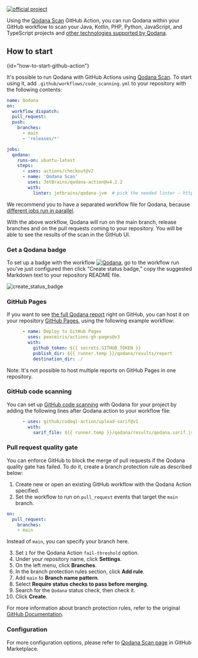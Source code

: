 [//]: # (title: Qodana GitHub Action)

[![official project](https://jb.gg/badges/official-flat-square.svg)](https://confluence.jetbrains.com/display/ALL/JetBrains+on+GitHub)

Using the [Qodana Scan](https://github.com/marketplace/actions/qodana-scan) GitHub Action, you can run Qodana within 
your GitHub workflow to scan your Java, Kotlin, PHP, Python, JavaScript, and TypeScript projects and 
[other technologies supported by Qodana](https://www.jetbrains.com/help/qodana/supported-technologies.html).

## How to start
{id="how-to-start-github-action"}

It's possible to run Qodana with GitHub Actions using [Qodana Scan](https://github.com/marketplace/actions/qodana-scan). To start using it, add `.github/workflows/code_scanning.yml` to your repository with the following contents:

```yaml
name: Qodana
on:
  workflow_dispatch:
  pull_request:
  push:
    branches:
      - main
      - 'releases/*'

jobs:
  qodana:
    runs-on: ubuntu-latest
    steps:
      - uses: actions/checkout@v2
      - name: 'Qodana Scan'
        uses: JetBrains/qodana-action@v4.2.2
        with:
          linter: jetbrains/qodana-jvm  # pick the needed linter – https://www.jetbrains.com/help/qodana/docker-images.html
```
We recommend you to have a separated workflow file for Qodana, because [different jobs run in parallel](https://help.github.com/en/actions/getting-started-with-github-actions/core-concepts-for-github-actions#job). 


With the above workflow, Qodana will run on the main branch, release branches and on the pull requests coming to your repository.
You will be able to see the results of the scan in the GitHub UI.

### Get a Qodana badge

To set up a badge with the workflow [![Qodana](https://github.com/JetBrains/qodana-action/actions/workflows/code_scanning.yml/badge.svg)](https://github.com/JetBrains/qodana-action/actions/workflows/code_scanning.yml), go to the workflow run you've just configured then click "Create status badge," copy the suggested Markdown text to your repository README file.

![create_status_badge](https://user-images.githubusercontent.com/13538286/148529278-5d585f1d-adc4-4b22-9a20-769901566924.png)


### GitHub Pages

If you want to see [the full Qodana report](https://www.jetbrains.com/help/qodana/html-report.html) right on GitHub, you can host it on your repository [GitHub Pages](https://docs.github.com/en/pages), using the following example workflow:
```yaml
      - name: Deploy to GitHub Pages
        uses: peaceiris/actions-gh-pages@v3
        with:
          github_token: ${{ secrets.GITHUB_TOKEN }}
          publish_dir: ${{ runner.temp }}/qodana/results/report
          destination_dir: ./
```
Note: It's not possible to host multiple reports on GitHub Pages in one repository.


### GitHub code scanning

You can set up [GitHub code scanning](https://docs.github.com/en/code-security/code-scanning/automatically-scanning-your-code-for-vulnerabilities-and-errors/about-code-scanning) with Qodana for your project by adding the following lines after Qodana action to your workflow file:
```yaml
      - uses: github/codeql-action/upload-sarif@v1
        with:
          sarif_file: ${{ runner.temp }}/qodana/results/qodana.sarif.json
```

### Pull request quality gate

You can enforce GitHub to block the merge of pull requests if the Qodana quality gate has failed. To do it, create a 
branch protection rule as described below:

1. Create new or open an existing GitHub workflow with the Qodana Action specified.
2. Set the workflow to run on `pull_request` events that target the `main` branch.
```yaml
on:
  pull_request:
    branches:
    - main
```

Instead of `main`, you can specify your branch here. 

3. Set `1` for the Qodana Action `fail-threshold` option.
4. Under your repository name, click **Settings**. 
5. On the left menu, click **Branches**.
6. In the branch protection rules section, click **Add rule**.
7. Add `main` to **Branch name pattern**.
8. Select **Require status checks to pass before merging**. 
9. Search for the `Qodana` status check, then check it.
10. Click **Create**.

For more information about branch protection rules, refer to the original [GitHub Documentation](https://docs.github.com/en/repositories/configuring-branches-and-merges-in-your-repository/defining-the-mergeability-of-pull-requests/managing-a-branch-protection-rule).

### Configuration

For more configuration options, please refer to [Qodana Scan page](https://github.com/marketplace/actions/qodana-scan) in GitHub Marketplace.

<p><include src="lib_qd.xml" include-id="docker-options-tip"/></p>

